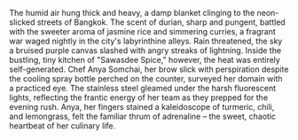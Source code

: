 The humid air hung thick and heavy, a damp blanket clinging to the neon-slicked streets of Bangkok.  The scent of durian, sharp and pungent, battled with the sweeter aroma of jasmine rice and simmering curries, a fragrant war waged nightly in the city's labyrinthine alleys.  Rain threatened, the sky a bruised purple canvas slashed with angry streaks of lightning.  Inside the bustling, tiny kitchen of "Sawasdee Spice," however, the heat was entirely self-generated.  Chef Anya Somchai, her brow slick with perspiration despite the cooling spray bottle perched on the counter, surveyed her domain with a practiced eye.  The stainless steel gleamed under the harsh fluorescent lights, reflecting the frantic energy of her team as they prepped for the evening rush.  Anya, her fingers stained a kaleidoscope of turmeric, chili, and lemongrass, felt the familiar thrum of adrenaline – the sweet, chaotic heartbeat of her culinary life.
